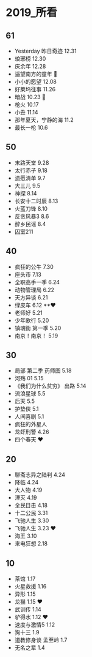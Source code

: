 # 2019_所看
## 61
- Yesterday 昨日奇迹 12.31
- 琅琊榜 12.30
- 庆余年 12.28
- 遥望南方的童年 💯
- 小小的愿望 12.08
- 好莱坞往事 11.26
- 暗战 10.23 💯
- 枪火 10.17
- 小丑 11.14
- 那年夏天，宁静的海 11.2
- 最长一枪 10.6

## 50
- 末路天堂 9.28
- 太行赤子 9.18
- 遗愿清单 9.7
- 大三儿 9.5
- 神探 8.14
- 长安十二时辰 8.13
- 火蓝刀锋 8.10
- 反贪风暴3 8.6
- 醉乡民谣 8.4
- 囚室211

## 40
- 疯狂的公牛 7.30
- 座头市 7.13
- 全职高手一季 6.24
- 动物管理局 6.22
- 天方异谈 6.21
- 绿皮车 6.12 **❤
- 老师好 5.21
- 少年歌行 5.20
- 镇魂街 第一季 5.20
- 南京！南京！ 5.19

## 30
- 局部  第二季 药师图 5.18
- 河殇 01 5.15
- 《我们为什么贫穷》 出路 5.14
- 流浪星球 5.5
- 后天 5.5
- 护垫侠 5.1
- 人间喜剧 5.1
- 疯狂的外星人 
- 龙虾刑警 4.26
- 四个春天 ❤

## 20
- 聊斋志异之陆判 4.24
- 降临 4.24
- 大人物 4.19
- 湮灭 4.19
- 全民目击 4.18
- 十二公民 3.31
- 飞驰人生 3.30
- 飞驰人生 3.23 ❤
- 海王 3.10
- 来电狂想 2.18

## 10
- 茶馆 1.17
- 火星救援 1.16
- 异形 1.15
- 龙猫 1.15 ❤
- 武训传 1.14
- 驴得水 1.12 ❤
- 速度与激情5 1.12
- 狗十三 1.9
- 道教修身谈 孟至岭 1.7
- 无名之辈 1.4
